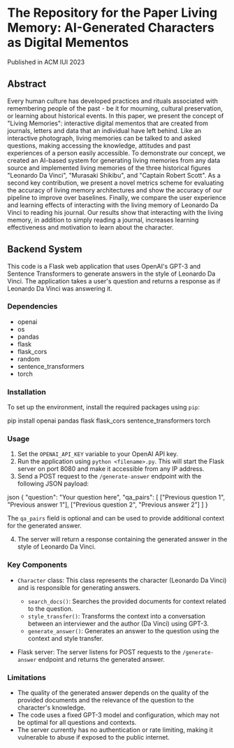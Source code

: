 # The Repository for the Paper Living Memory: AI-Generated Characters as Digital Mementos

 Published in ACM IUI 2023

## Abstract

Every human culture has developed practices and rituals associated with remembering people of the past - be it for mourning, cultural preservation, or learning about historical events. In this paper, we present the concept of "Living Memories": interactive digital mementos that are created from journals, letters and data that an individual have left behind. Like an interactive photograph, living memories can be talked to and asked questions, making accessing the knowledge, attitudes and past experiences of a person easily accessible. To demonstrate our concept, we created an AI-based system for generating living memories from any data source and implemented living memories of the three historical figures "Leonardo Da Vinci", "Murasaki Shikibu", and "Captain Robert Scott". As a second key contribution, we present a novel metrics scheme for evaluating the accuracy of living memory architectures and show the accuracy of our pipeline to improve over baselines. Finally, we compare the user experience and learning effects of interacting with the living memory of Leonardo Da Vinci to reading his journal. Our results show that interacting with the living memory, in addition to simply reading a journal, increases learning effectiveness and motivation to learn about the character.


## Backend System

This code is a Flask web application that uses OpenAI's GPT-3 and Sentence Transformers to generate answers in the style of Leonardo Da Vinci. The application takes a user's question and returns a response as if Leonardo Da Vinci was answering it.

### Dependencies

- openai
- os
- pandas
- flask
- flask_cors
- random
- sentence_transformers
- torch

### Installation

To set up the environment, install the required packages using `pip`:


pip install openai pandas flask flask_cors sentence_transformers torch


### Usage

1. Set the `OPENAI_API_KEY` variable to your OpenAI API key.
2. Run the application using `python <filename>.py`. This will start the Flask server on port 8080 and make it accessible from any IP address.
3. Send a POST request to the `/generate-answer` endpoint with the following JSON payload:

json
{
  "question": "Your question here",
  "qa_pairs": [
    ["Previous question 1", "Previous answer 1"],
    ["Previous question 2", "Previous answer 2"]
  ]
}


The `qa_pairs` field is optional and can be used to provide additional context for the generated answer.

4. The server will return a response containing the generated answer in the style of Leonardo Da Vinci.

### Key Components

- `Character` class: This class represents the character (Leonardo Da Vinci) and is responsible for generating answers.
  - `search_docs()`: Searches the provided documents for context related to the question.
  - `style_transfer()`: Transforms the context into a conversation between an interviewer and the author (Da Vinci) using GPT-3.
  - `generate_answer()`: Generates an answer to the question using the context and style transfer.

- Flask server: The server listens for POST requests to the `/generate-answer` endpoint and returns the generated answer.

### Limitations

- The quality of the generated answer depends on the quality of the provided documents and the relevance of the question to the character's knowledge.
- The code uses a fixed GPT-3 model and configuration, which may not be optimal for all questions and contexts.
- The server currently has no authentication or rate limiting, making it vulnerable to abuse if exposed to the public internet.
